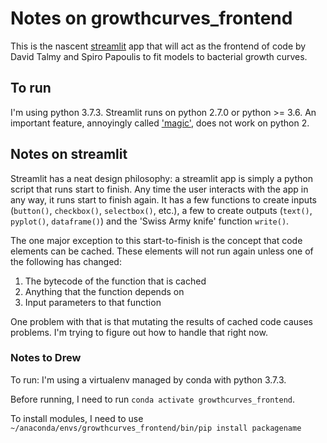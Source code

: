 # Notes on growthcurves_frontend

This is the nascent [streamlit](https://streamlit.io) app that will act as the frontend of code by David Talmy and Spiro Papoulis to fit models to bacterial growth curves.

## To run

I'm using python 3.7.3. Streamlit runs on python 2.7.0 or python >= 3.6. An important feature, annoyingly called ['magic'](https://streamlit.io/docs/api.html#magic-commands), does not work on python 2.

## Notes on streamlit

Streamlit has a neat design philosophy: a streamlit app is simply a python script that runs start to finish. Any time the user interacts with the app in any way, it runs start to finish again. It has a few functions to create inputs (`button()`, `checkbox()`, `selectbox()`, etc.), a few to create outputs (`text()`, `pyplot()`, `dataframe()`) and the 'Swiss Army knife' function `write()`.

The one major exception to this start-to-finish is the concept that code elements can be cached. These elements will not run again unless one of the following has changed:
1. The bytecode of the function that is cached
2. Anything that the function depends on
3. Input parameters to that function

One problem with that is that mutating the results of cached code causes problems. I'm trying to figure out how to handle that right now.


### Notes to Drew

To run: I'm using a virtualenv managed by conda with python 3.7.3. 

Before running, I need to run `conda activate growthcurves_frontend`. 

To install modules, I need to use `~/anaconda/envs/growthcurves_frontend/bin/pip install packagename`
